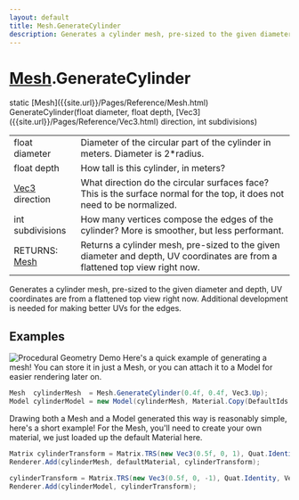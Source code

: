 ```yaml
---
layout: default
title: Mesh.GenerateCylinder
description: Generates a cylinder mesh, pre-sized to the given diameter and depth, UV coordinates are from a flattened top view right now. Additional development is needed for making better UVs for the edges.
---
```

# [Mesh]({{site.url}}/Pages/Reference/Mesh.html).GenerateCylinder

<div class='signature' markdown='1'>
static [Mesh]({{site.url}}/Pages/Reference/Mesh.html) GenerateCylinder(float diameter, float depth, [Vec3]({{site.url}}/Pages/Reference/Vec3.html) direction, int subdivisions)
</div>

|  |  |
|--|--|
|float diameter|Diameter of the circular part of the cylinder in meters. Diameter is              2*radius.|
|float depth|How tall is this cylinder, in meters?|
|[Vec3]({{site.url}}/Pages/Reference/Vec3.html) direction|What direction do the circular surfaces face? This is the surface normal             for the top, it does not need to be normalized.|
|int subdivisions|How many vertices compose the edges of the cylinder? More is smoother,             but less performant.|
|RETURNS: [Mesh]({{site.url}}/Pages/Reference/Mesh.html)|Returns a cylinder mesh, pre-sized to the given diameter and depth, UV coordinates are from a flattened top view right now.|

Generates a cylinder mesh, pre-sized to the given diameter and depth,
UV coordinates are from a flattened top view right now. Additional development is needed for
making better UVs for the edges.




## Examples

![Procedural Geometry Demo]({{site.url}}/img/screenshots/ProceduralGeometry.jpg)
Here's a quick example of generating a mesh! You can store it in just a
Mesh, or you can attach it to a Model for easier rendering later on.
```csharp
Mesh  cylinderMesh  = Mesh.GenerateCylinder(0.4f, 0.4f, Vec3.Up);
Model cylinderModel = new Model(cylinderMesh, Material.Copy(DefaultIds.material));
```
Drawing both a Mesh and a Model generated this way is reasonably simple,
here's a short example! For the Mesh, you'll need to create your own material,
we just loaded up the default Material here.
```csharp
Matrix cylinderTransform = Matrix.TRS(new Vec3(0.5f, 0, 1), Quat.Identity, Vec3.One);
Renderer.Add(cylinderMesh, defaultMaterial, cylinderTransform);

cylinderTransform = Matrix.TRS(new Vec3(0.5f, 0, -1), Quat.Identity, Vec3.One);
Renderer.Add(cylinderModel, cylinderTransform);
```

